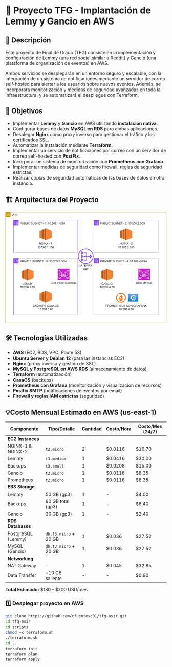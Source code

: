 # 📌 Proyecto TFG - Implantación de Lemmy y Gancio en AWS

## 📖 Descripción
Este proyecto de Final de Grado (TFG) consiste en la implementación y configuración de Lemmy (una red social similar a Reddit) y Gancio (una plataforma de organización de eventos) en AWS.

Ambos servicios se desplegarán en un entorno seguro y escalable, con la integración de un sistema de notificaciones mediante un servidor de correo self-hosted para alertar a los usuarios sobre nuevos eventos. Además, se incorporará monitorización y medidas de seguridad avanzadas en toda la infraestructura, y se automatizará el despliegue con Terraform.

## 🎯 Objetivos
- Implementar **Lemmy** y **Gancio** en AWS utilizando **instalación nativa**.
- Configurar bases de datos **MySQL en RDS** para ambas aplicaciones.
- Desplegar **Nginx** como proxy inverso para gestionar el tráfico y los certificados SSL.
- Automatizar la instalación mediante **Terraform**.
- Implementar un servicio de notificaciones por correo con un servidor de correo self-hosted con **PostFix**.
- Incorporar un sistema de monitorización con **Prometheus con Grafana**
- Implementar medidas de seguridad como firewall, reglas de seguridad estrictas.
- Realizar copias de seguridad automáticas de las bases de datos en otra instancia.

## 🏗️ Arquitectura del Proyecto

![Screenshot](docs/estructura.jpg)

## 🛠️ Tecnologías Utilizadas
- **AWS** (EC2, RDS, VPC, Route 53)
- **Ubuntu Server y Debian 12** (para las instancias EC2)
- **Nginx** (proxy inverso y gestión de SSL)
- **MySQL y PostgreSQL en AWS RDS** (almacenamiento de datos)
- **Terraform** (automatización)
- **CasaOS** (backups)
- **Prometheus con Grafana** (monitorización y visualización de recursos)
- **Postfix SMTP** (notificaciones de eventos por email)
- **Firewall y reglas IAM estrictas** (seguridad)

## 💡Costo Mensual Estimado en AWS (us-east-1)

| Componente         | Tipo/Detalle               | Cantidad | Costo/Hora | Costo/Mes (24/7) |
|--------------------|----------------------------|----------|------------|------------------|
| **EC2 Instances**  |                            |          |            |                  |
| NGINX-1 & NGINX-2  | `t2.micro`                 | 2        | $0.0116    | $16.70           |
| Lemmy              | `t3.medium`                | 1        | $0.0416    | $30.00           |
| Backups            | `t3.small`                 | 1        | $0.0208    | $15.00           |
| Gancio             | `t2.micro`                 | 1        | $0.0116    | $8.35            |
| Prometheus         | `t2.micro`                 | 1        | $0.0116    | $8.35            |
| **EBS Storage**    |                            |          |            |                  |
| Lemmy              | 50 GB (gp3)                | 1        | -          | $4.00            |
| Backups            | 80 GB total (gp3)          | 1        | -          | $6.40            |
| Gancio             | 30 GB (gp3)                | 1        | -          | $2.40            |
| **RDS Databases**  |                            |          |            |                  |
| PostgreSQL (Lemmy) | `db.t3.micro` + 20 GB      | 1        | $0.036     | $27.52           |
| MySQL (Gancio)     | `db.t3.micro` + 20 GB      | 1        | $0.036     | $27.52           |
| **Networking**     |                            |          |            |                  |
| NAT Gateway        | -                          | 1        | $0.045     | $32.85           |
| Data Transfer      | ~10 GB saliente            | -        | -          | $0.90            |

**Total Estimado:** $180 - $200 USD/mes  

### 1️⃣ Desplegar proyecto en AWS
```bash
git clone https://github.com/cfuentesc01/tfg-asir.git
cd tfg-asir
cd scripts
chmod +x terraform.sh
./terraform.sh
cd ..
terraform init
terraform plan
terraform apply
```
